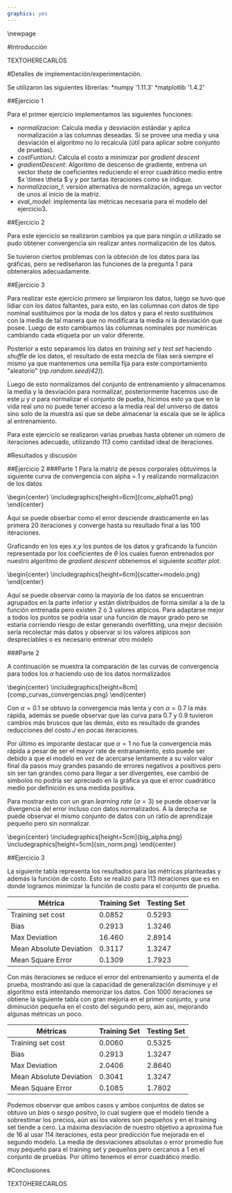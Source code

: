 ```yaml
---
graphics: yes
---
```


\newpage

#Introducción

TEXTOHERECARLOS

#Detalles de implementación/experimentación.

Se utilizaron las siguientes librerías:
*numpy '1.11.3'
*matplotlib '1.4.2'

##Ejercicio 1

Para el primer ejercicio implementamos las siguientes funciones: 

* *normalizacion*: Calcula media y desviación estándar y aplica normalización a las columnas deseadas. Si se provee una media y una desviación el algoritmo no lo recalcula (útil para aplicar sobre conjunto de pruebas).
* *costFuntionJ*: Calcula el costo a minimizar por *gradient descent*
* *gradientDescent*: Algoritmo de descenso de gradiente, entrena un vector *theta* de coeficientes reduciendo el error cuadrático medio entre $x \times \theta $ y *y* por tantas iteraciones como se indique.
* *normalizacion_l*: versión alternativa de normalización, agrega un vector de unos al inicio de la matriz.
* *eval_model*: implementa las métricas necesaria para el modelo del ejercicio3.

##Ejercicio 2

Para este ejercicio se realizaron cambios ya que para ningún $\alpha$ utilizado se pudo obtener convergencia sin realizar antes normalización de los datos.

Se tuvieron ciertos problemas con la obteción de los datos para las gráficas, pero se rediseñaron las funciones de la pregunta 1 para obteneralos adecuadamente.

##Ejercicio 3

Para realizar este ejercicio primero se limpiaron los datos, luego se tuvo que lidiar con los datos faltantes, para esto, en las columnas con datos de tipo nominal sustituimos por la moda de los datos y para el resto sustituimos con la media de tal manera que no modificara la media ni la desviación que posee. Luego de esto cambiamos lás columnas nominales por numéricas cambiando cada etiqueta por un valor diferente. 

Posterior a esto separamos los datos en *training set* y *test set* haciendo *shuffle* de los datos, el resultado de esta mezcla de filas será siempre el mismo ya que mantenemos una semilla fija para este comportamiento "aleatorio" (*np.random.seed(42)*).

Luego de esto normalizamos del conjunto de entrenamiento y almacenamos la media y la desviación para normalizar, posteriormente hacemos uso de este $\mu$ y $\sigma$ para normalizar el conjunto de pueba, hicimos esto ya que en la vida real uno no puede tener acceso a la media real del universo de datos sino solo de la muestra así que se debe almacenar la escala que se le aplica al entrenamiento.

Para este ejercicio se realizaron varias pruebas hasta obtener un número de iteraciones adecuado, utilizando *113* como cantidad ideal de iteraciones.


#Resultados y discusión

##Ejercicio 2
###Parte 1
Para la matriz de pesos corporales obtuvimos la siguiente curva de convergencia con alpha = 1 y realizando normalización de los datos

\begin{center}
\includegraphics[height=6cm]{conv_alpha01.png}
\end{center}

Aquí se puede obserbar como el error desciende drasticamente en las primera 20 iteraciones y converge hasta su resultado final a las 100 iteraciones.

Graficando en los ejes *x*,*y* los puntos de los datos y graficando la función representada por los coeficientes de $\theta$ los cuales fueron entrenados por nuestro algoritmo de *gradient descent* obtenemos el siguiente *scatter plot*.

\begin{center}
\includegraphics[height=6cm]{scatter+modelo.png}
\end{center}

Aquí se puede observar como la mayoría de los datos se encuentran agrupados en la parte inferior y están distribuidos de forma similar a la de la función entrenada pero existen 2 ó 3 valores atípicos. Para adaptarse mejor a todos los puntos se podría usar una función de mayor grado pero se estaría corriendo riesgo de estar generando overfitting, una mejor decisión sería recolectar más datos y observar si los valores atípicos son despreciables o es necesario entrenar otro modelo


###Parte 2

A continuación se muestra la comparación de las curvas de convergencia para todos los $\alpha$ haciendo uso de los datos normalizados

\begin{center}
\includegraphics[height=8cm]{comp_curvas_convergencias.png}
\end{center}

Con $\alpha = 0.1$ se obtuvo la convergencia más lenta y con $\alpha = 0.7$ la más rápida, además se puede observar que las curva para 0.7 y 0.9 tuvieron cambios más bruscos que las demás, esto es resultado de grandes reducciones del costo *J* en pocas iteraciones. 

Por último es imporante destacar que $\alpha = 1$ no fue la convergencia más rápida a pesar de ser el mayor rate de entranamiento, esto puede ser debido a que el modelo en vez de acercarse lentamente a su valor valor final da pasos muy grandes pasando de errores negativos a positivos pero sin ser tan grandes como para llegar a ser divergentes, ese cambio de símbolos no podría ser apreciado en la gráfica ya que el error cuadrático medio por definición es una medida positiva. 

Para mostrar esto con un gran *learning rate* ($\alpha = 3$) se puede observar la divergencia del error incluso con datos normalizados. A la derecha se puede observar el mismo conjunto de datos con un ratio de aprendizaje pequeño pero sin normalizar.

\begin{center}
\includegraphics[height=5cm]{big_alpha.png}
\includegraphics[height=5cm]{sin_norm.png}
\end{center}

##Ejercicio 3

La siguiente tabla representa los resultados para las métricas planteadas y además la función de costo. Esto se realizó para 113 iteraciones que es en donde logramos minimizar la función de costo para el conjunto de prueba. 

| Métrica                 | Training Set    | Testing Set    |
|-------------------------|-----------------|----------------|
| Training set cost       | 0.0852          | 0.5293         |
| Bias                    | 0.2913          | 1.3246         |
| Max Deviation           | 16.460          | 2.8914         |
| Mean Absolute Deviation | 0.3117          | 1.3247         |
| Mean Square Error       | 0.1309          | 1.7923         |

Con más iteraciones se reduce el error del entrenamiento y aumenta el de prueba, mostrando así que la capacidad de generalización disminuye y el algoritmo está intentando memorizar los datos. Con 1000 iteraciones se obtiene la siguiente tabla con gran mejoría en el primer conjunto, y una diminución pequeña en el costo del segundo pero, aún así, mejorando algunas métricas un poco. 

| Métricas                | Training Set     | Testing Set    |
|-------------------------|------------------|----------------|
| Training set cost       | 0.0060           | 0.5325         |
| Bias                    | 0.2913           | 1.3247         |
| Max Deviation           | 2.0406           | 2.8640         |
| Mean Absolute Deviation | 0.3041           | 1.3247         |
| Mean Square Error       | 0.1085           | 1.7802         |

Podemos observar que ambos casos y ambos conjuntos de datos se obtuvo un *bias* o *sesgo* positvo, lo cual sugiere que el modelo tiende a sobrestimar los precios, aún así los valores son pequeños y en el training set tiende a cero. La máxima desviación de nuestro objetivo a aproxima fue de 16 al usar 114 iteraciones, esta peor predicción fue mejorada en el segundo modelo. La media de desviaciones absolutas o error promedio fue muy pequeño para el training set y pequeños pero cercanos a 1 en el conjunto de pruebas. Por último tenemos el error cuadrático medio.

#Conclusiones

TEXTOHERECARLOS